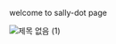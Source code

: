 welcome to sally-dot page


![제목 없음 (1)](https://user-images.githubusercontent.com/75000708/212840231-8f1de540-e4d9-49af-9915-eeb8a2b291b1.png)
